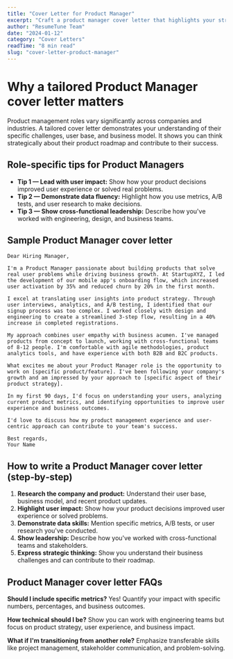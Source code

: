```yaml
---
title: "Cover Letter for Product Manager"
excerpt: "Craft a product manager cover letter that highlights your strategic thinking, user empathy, and cross-functional leadership skills."
author: "ResumeTune Team"
date: "2024-01-12"
category: "Cover Letters"
readTime: "8 min read"
slug: "cover-letter-product-manager"
---
```


# Why a tailored Product Manager cover letter matters

Product management roles vary significantly across companies and industries. A tailored cover letter demonstrates your understanding of their specific challenges, user base, and business model. It shows you can think strategically about their product roadmap and contribute to their success.

## Role‑specific tips for Product Managers

- **Tip 1 — Lead with user impact:** Show how your product decisions improved user experience or solved real problems.
- **Tip 2 — Demonstrate data fluency:** Highlight how you use metrics, A/B tests, and user research to make decisions.
- **Tip 3 — Show cross-functional leadership:** Describe how you've worked with engineering, design, and business teams.

## Sample Product Manager cover letter

```
Dear Hiring Manager,

I'm a Product Manager passionate about building products that solve real user problems while driving business growth. At StartupXYZ, I led the development of our mobile app's onboarding flow, which increased user activation by 35% and reduced churn by 20% in the first month.

I excel at translating user insights into product strategy. Through user interviews, analytics, and A/B testing, I identified that our signup process was too complex. I worked closely with design and engineering to create a streamlined 3-step flow, resulting in a 40% increase in completed registrations.

My approach combines user empathy with business acumen. I've managed products from concept to launch, working with cross-functional teams of 8-12 people. I'm comfortable with agile methodologies, product analytics tools, and have experience with both B2B and B2C products.

What excites me about your Product Manager role is the opportunity to work on [specific product/feature]. I've been following your company's growth and am impressed by your approach to [specific aspect of their product strategy].

In my first 90 days, I'd focus on understanding your users, analyzing current product metrics, and identifying opportunities to improve user experience and business outcomes.

I'd love to discuss how my product management experience and user-centric approach can contribute to your team's success.

Best regards,
Your Name
```

## How to write a Product Manager cover letter (step‑by‑step)

1. **Research the company and product:** Understand their user base, business model, and recent product updates.
2. **Highlight user impact:** Show how your product decisions improved user experience or solved problems.
3. **Demonstrate data skills:** Mention specific metrics, A/B tests, or user research you've conducted.
4. **Show leadership:** Describe how you've worked with cross-functional teams and stakeholders.
5. **Express strategic thinking:** Show you understand their business challenges and can contribute to their roadmap.

## Product Manager cover letter FAQs

**Should I include specific metrics?**
Yes! Quantify your impact with specific numbers, percentages, and business outcomes.

**How technical should I be?**
Show you can work with engineering teams but focus on product strategy, user experience, and business impact.

**What if I'm transitioning from another role?**
Emphasize transferable skills like project management, stakeholder communication, and problem-solving.
